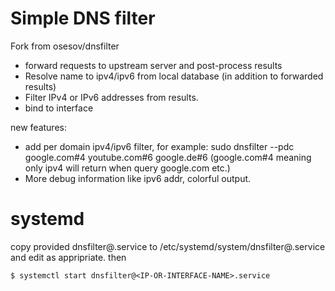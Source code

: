 # Simple DNS filter

Fork from osesov/dnsfilter

- forward requests to upstream server and post-process results
- Resolve name to ipv4/ipv6 from local database (in addition to forwarded results)
- Filter IPv4 or IPv6 addresses from results.
- bind to interface

new features:
- add per domain ipv4/ipv6 filter, for example:
    sudo dnsfilter --pdc google.com#4 youtube.com#6 google.de#6
    (google.com#4 meaning only ipv4 will return when query google.com etc.)
- More debug information like ipv6 addr, colorful output.


# systemd

copy provided dnsfilter@.service to /etc/systemd/system/dnsfilter@.service and edit as appripriate.
then

    $ systemctl start dnsfilter@<IP-OR-INTERFACE-NAME>.service
